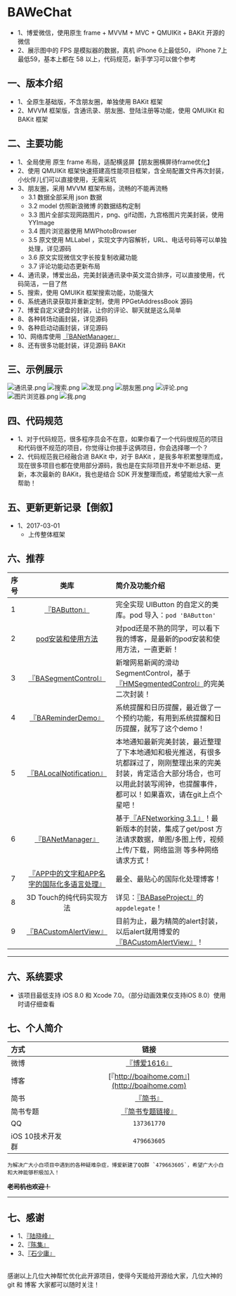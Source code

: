 # BAWeChat
* 1、博爱微信，使用原生 frame + MVVM + MVC + QMUIKit + BAKit 开源的微信<br>
* 2、展示图中的 FPS 是模拟器的数据，真机 iPhone 6上最低50， iPhone 7上最低59，基本上都在 58 以上，代码规范，新手学习可以做个参考 

## 一、版本介绍
* 1、全原生基础版，不含朋友圈，单独使用 BAKit 框架
* 2、MVVM 框架版，含通讯录、朋友圈、登陆注册等功能，使用 QMUIKit 和 BAKit 框架

## 二、主要功能
* 1、全局使用 原生 frame 布局，适配横竖屏【朋友圈横屏待frame优化】
* 2、使用 QMUIKit 框架快速搭建高性能项目框架，含全局配置文件再次封装，小伙伴儿们可以直接使用，无需采坑
* 3、朋友圈，采用 MVVM 框架布局，流畅的不能再流畅
	* 3.1 数据全部采用 json 数据
	* 3.2 model 仿照新浪微博 的数据结构定制
	* 3.3 图片全部实现网路图片，png、gif动图，九宫格图片完美封装，使用 YYImage
	* 3.4 图片浏览器使用 MWPhotoBrowser 
	* 3.5 原文使用 MLLabel ，实现文字内容解析，URL、电话号码等可以单独处理，详见源码
	* 3.6 原文实现微信文字长按复制收藏功能
	* 3.7 评论功能动态更新布局
* 4、通讯录，博爱出品，完美封装通讯录中英文混合排序，可以直接使用，代码简洁，一目了然
* 5、搜索，使用 QMUIKit 框架搜索功能，功能强大
* 6、系统通讯录获取并重新定制，使用 PPGetAddressBook 源码
* 7、博爱自定义键盘的封装，让你的评论、聊天就是这么简单
* 8、各种转场动画封装，详见源码
* 9、各种启动动画封装，详见源码
* 10、网络库使用 [『BANetManager』](https://github.com/boai/BANetManager) 
* 8、还有很多功能封装，详见源码 BAKit 

## 三、示例展示
![通讯录.png](https://github.com/boai/BAWeChat/blob/master/Images/通讯录.png)
![搜索.png](https://github.com/boai/BAWeChat/blob/master/Images/搜索.png)
![发现.png](https://github.com/boai/BAWeChat/blob/master/Images/发现.png)
![朋友圈.png](https://github.com/boai/BAWeChat/blob/master/Images/朋友圈.png)
![评论.png](https://github.com/boai/BAWeChat/blob/master/Images/评论.png)
![图片浏览器.png](https://github.com/boai/BAWeChat/blob/master/Images/图片浏览器.png)
![我.png](https://github.com/boai/BAWeChat/blob/master/Images/我.png)


## 四、代码规范
* 1、对于代码规范，很多程序员会不在意，如果你看了一个代码很规范的项目和代码很不规范的项目，你觉得让你接手这俩项目，你会选择哪一个？
* 2、代码规范我已经融合进 BAKit 中，对于 BAKit ，是我多年积累整理而成，现在很多项目也都在使用部分源码，我也是在实际项目开发中不断总结、更新，本次最新的 BAKit，我也是结合 SDK 开发整理而成，希望能给大家一点帮助！

## 五、更新更新记录【倒叙】
* 1、2017-03-01
	* 上传整体框架

## 六、推荐
序号 | 类库 | 简介及功能介绍 
:----------- | :-----------: | :-----------
1         | [『BAButton』](https://github.com/boai/BAButton)        | 完全实现 UIButton 的自定义的类库。pod 导入：`pod 'BAButton'`
2         | [pod安装和使用方法](http://www.cnblogs.com/boai/p/4977976.html)        | 对pod还是不熟的同学，可以看下我的博客，是最新的pod安装和使用方法，一直更新！
3         | [『BASegmentControl』](https://github.com/boai/BASegmentControl)        | 新增网易新闻的滑动SegmentControl，基于[『HMSegmentedControl』](https://github.com/HeshamMegid/HMSegmentedControl)的完美二次封装！
4         | [『BAReminderDemo』](https://github.com/boai/BAReminderDemo)        | 系统提醒和日历提醒，最近做了一个预约功能，有用到系统提醒和日历提醒，就写了这个demo！
5         | [『BALocalNotification』](https://github.com/boai/BALocalNotification)        | 本地通知最新完美封装，最近整理了下本地通知和极光推送，有很多坑都踩过了，刚刚整理出来的完美封装，肯定适合大部分场合，也可以用此封装写闹钟，也提醒事件，都可以！如果喜欢，请在git上点个星吧！
6         | [『BANetManager』](https://github.com/boai/BANetManager)        | 基于[『AFNetworking 3.1』](https://github.com/AFNetworking/AFNetworking)！最新版本的封装，集成了get/post 方法请求数据，单图/多图上传，视频上传/下载，网络监测 等多种网络请求方式！
7         | [『APP中的文字和APP名字的国际化多语言处理』](http://www.cnblogs.com/boai/p/5337558.html)        | 最全、最贴心的国际化处理博客！
8         | 3D Touch的纯代码实现方法        | 详见：[『BABaseProject』](https://github.com/boai/BABaseProject)的`appdelegate`！
9         | [『BACustomAlertView』](https://github.com/boai/BACustomAlertView)       | 目前为止，最为精简的alert封装，以后alert就用博爱的[『BACustomAlertView』](https://github.com/boai/BACustomAlertView)！

---
## 六、系统要求
* 该项目最低支持 iOS 8.0 和 Xcode 7.0。（部分动画效果仅支持iOS 8.0）使用时请仔细查看
	
## 七、个人简介
方式     | 链接 | 
:----------- | :-----------: | 
微博     | [『博爱1616』](http://weibo.com/2706728003/profile?rightmod=1&wvr=6&mod=personinfo&is_all=1)        |
博客     | [『http://boaihome.com』](http://boaihome.com)   | 
简书     | [『简书』](http://www.jianshu.com/users/95c9800fdf47/latest_articles) | 
简书专题  | [『简书专题链接』](http://www.jianshu.com/collection/072d578bf782) | 
QQ       | `137361770`        | 
iOS 10技术开发群       | `479663605`        | 

    为解决广大小白项目中遇到的各种疑难杂症，博爱新建了QQ群 `479663605`，希望广大小白和大神能够积极加入！

**~~老司机也欢迎！~~**

---

	
## 七、感谢

* 1、[『陆晓峰』](https://github.com/zeR0Lu)
* 2、[『陈集』](https://github.com/chenjipdc)
* 3、[『石少庸』](http://www.jianshu.com/u/0726f4d689a3)
<br>
	感谢以上几位大神帮忙优化此开源项目，使得今天能给开源给大家，几位大神的 git 和 博客 大家都可以随时关注！
	
	
	
	
	